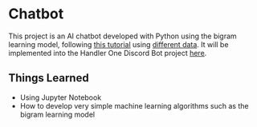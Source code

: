 # Chatbot

This project is an AI chatbot developed with Python using the bigram learning model, following [this tutorial](https://youtu.be/kCc8FmEb1nY?si=U23EW0zKkTpJCBUD) using  [different data](human_chat.txt). It will be implemented into the Handler One Discord Bot project [here](https://github.com/3r1cZ/Handler-One).

## Things Learned
* Using Jupyter Notebook
* How to develop very simple machine learning algorithms such as the bigram learning model
